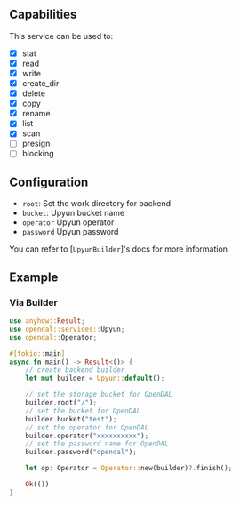 ## Capabilities

This service can be used to:

- [x] stat
- [x] read
- [x] write
- [x] create_dir
- [x] delete
- [x] copy
- [x] rename
- [x] list
- [x] scan
- [ ] presign
- [ ] blocking

## Configuration

- `root`: Set the work directory for backend
- `bucket`: Upyun bucket name
- `operator` Upyun operator
- `password` Upyun password

You can refer to [`UpyunBuilder`]'s docs for more information

## Example

### Via Builder

```rust
use anyhow::Result;
use opendal::services::Upyun;
use opendal::Operator;

#[tokio::main]
async fn main() -> Result<()> {
    // create backend builder
    let mut builder = Upyun::default();

    // set the storage bucket for OpenDAL
    builder.root("/");
    // set the bucket for OpenDAL
    builder.bucket("test");
    // set the operator for OpenDAL
    builder.operator("xxxxxxxxxx");
    // set the password name for OpenDAL
    builder.password("opendal");

    let op: Operator = Operator::new(builder)?.finish();

    Ok(())
}
```
